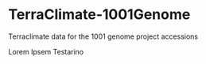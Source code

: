 # TerraClimate-1001Genome
Terraclimate data for the 1001 genome project accessions


Lorem Ipsem Testarino
